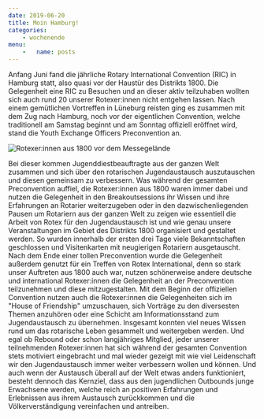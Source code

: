 ```yaml
---
date: 2019-06-20
title: Moin Hamburg!
categories:
    - wochenende
menu:
    -   name: posts
---
```

Anfang Juni fand die jährliche Rotary International Convention (RIC) in Hamburg
statt, also quasi vor der Haustür des Distrikts 1800. Die Gelegenheit eine RIC
zu Besuchen und an dieser aktiv teilzuhaben wollten sich auch rund 20 unserer
Rotexer:innen nicht entgehen lassen. Nach einem gemütlichen Vortreffen in
Lüneburg reisten ging es zusammen mit dem Zug nach Hamburg, noch vor der
eigentlichen Convention, welche traditionell am Samstag beginnt und am Sonntag
offiziell eröffnet wird, stand die Youth Exchange Officers Preconvention an.

![Rotexer:innen aus 1800 vor dem Messegelände](/images/2019-hamburg-ric.jpg)

Bei dieser kommen Jugenddiestbeauftragte aus der ganzen Welt zusammen und sich
über den rotarischen Jugendaustausch auszutauschen und diesen gemeinsam zu
verbessern. Was während der gesamten Preconvention auffiel, die Rotexer:innen
aus 1800 waren immer dabei und nutzen die Gelegenheit in den Breakoutsessions
ihr Wissen und ihre Erfahrungen an Rotarier weiterzugeben oder in den
dazwischenliegenden Pausen um Rotariern aus der ganzen Welt zu zeigen wie
essentiell die Arbeit von Rotex für den Jugendaustausch ist und wie genau unsere
Veranstaltungen im Gebiet des Distrikts 1800 organisiert und gestaltet werden.
So wurden innerhalb der ersten drei Tage viele Bekanntschaften geschlossen und
Visitenkarten mit neugierigen Rotariern ausgetauscht. Nach dem Ende einer tollen
Preconvention wurde die Gelegenheit außerdem genutzt für ein Treffen von Rotex
International, denn so stark unser Auftreten aus 1800 auch war, nutzen
schönerweise andere deutsche und international Rotexer:innen die Gelegenheit an
der Preconvention teilzunehmen und diese mitzugestalten. Mit dem Beginn der
offiziellen Convention nutzen auch die Rotexer:innen die Gelegenheiten sich im
"House of Friendship" umzuschauen, sich Vorträge zu den diversesten Themen
anzuhören oder eine Schicht am Informationsstand zum Jugendaustausch zu
übernehmen. Insgesamt konnten viel neues Wissen rund um das rotarische Leben
gesammelt und weitergeben werden. Und egal ob Rebound oder schon langjähriges
Mitglied, jeder unserer teilnehmenden Rotexer:innen hat sich während der
gesamten Convention stets motiviert eingebracht und mal wieder gezeigt mit wie
viel Leidenschaft wir den Jugendaustausch immer weiter verbessern wollen und
können. Und auch wenn der Austausch überall auf der Welt etwas anders
funktioniert, besteht dennoch das Kernziel, dass aus den jugendlichen Outbounds
junge Erwachsene werden, welche reich an positiven Erfahrungen und Erlebnissen
aus ihrem Austausch zurückkommen und die Völkerverständigung vereinfachen und
antreiben.
